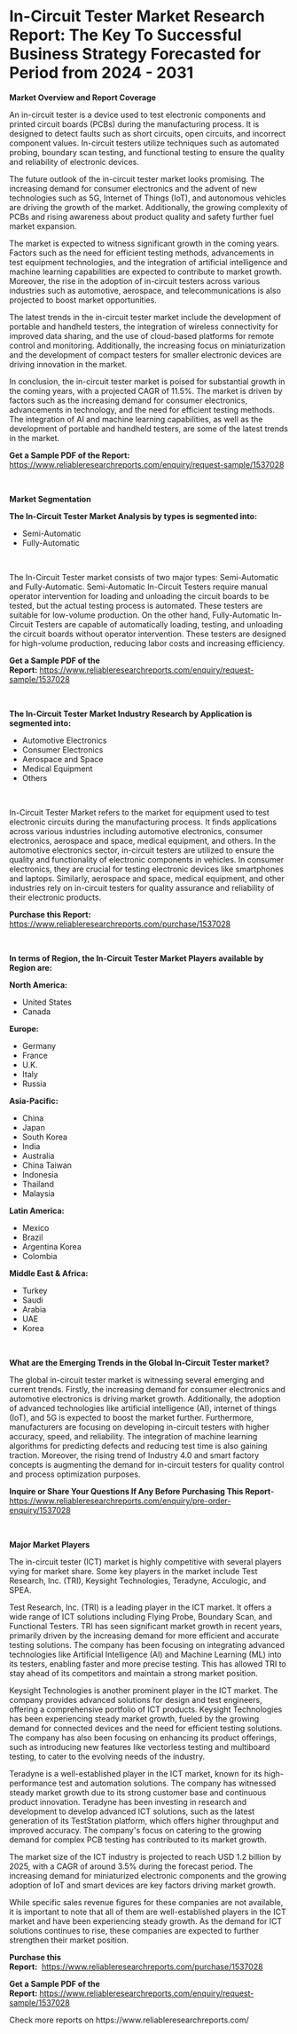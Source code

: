 <p><h1>In-Circuit Tester Market Research Report: The Key To Successful Business Strategy Forecasted for Period from 2024 - 2031</h1></p><p><strong>Market Overview and Report Coverage</strong></p>
<p><p>An in-circuit tester is a device used to test electronic components and printed circuit boards (PCBs) during the manufacturing process. It is designed to detect faults such as short circuits, open circuits, and incorrect component values. In-circuit testers utilize techniques such as automated probing, boundary scan testing, and functional testing to ensure the quality and reliability of electronic devices.</p><p>The future outlook of the in-circuit tester market looks promising. The increasing demand for consumer electronics and the advent of new technologies such as 5G, Internet of Things (IoT), and autonomous vehicles are driving the growth of the market. Additionally, the growing complexity of PCBs and rising awareness about product quality and safety further fuel market expansion.</p><p>The market is expected to witness significant growth in the coming years. Factors such as the need for efficient testing methods, advancements in test equipment technologies, and the integration of artificial intelligence and machine learning capabilities are expected to contribute to market growth. Moreover, the rise in the adoption of in-circuit testers across various industries such as automotive, aerospace, and telecommunications is also projected to boost market opportunities.</p><p>The latest trends in the in-circuit tester market include the development of portable and handheld testers, the integration of wireless connectivity for improved data sharing, and the use of cloud-based platforms for remote control and monitoring. Additionally, the increasing focus on miniaturization and the development of compact testers for smaller electronic devices are driving innovation in the market.</p><p>In conclusion, the in-circuit tester market is poised for substantial growth in the coming years, with a projected CAGR of 11.5%. The market is driven by factors such as the increasing demand for consumer electronics, advancements in technology, and the need for efficient testing methods. The integration of AI and machine learning capabilities, as well as the development of portable and handheld testers, are some of the latest trends in the market.</p></p>
<p><strong>Get a Sample PDF of the Report:</strong> <a href="https://www.reliableresearchreports.com/enquiry/request-sample/1537028">https://www.reliableresearchreports.com/enquiry/request-sample/1537028</a></p>
<p>&nbsp;</p>
<p><strong>Market Segmentation</strong></p>
<p><strong>The In-Circuit Tester Market Analysis by types is segmented into:</strong></p>
<p><ul><li>Semi-Automatic</li><li>Fully-Automatic</li></ul></p>
<p>&nbsp;</p>
<p><p>The In-Circuit Tester market consists of two major types: Semi-Automatic and Fully-Automatic. Semi-Automatic In-Circuit Testers require manual operator intervention for loading and unloading the circuit boards to be tested, but the actual testing process is automated. These testers are suitable for low-volume production. On the other hand, Fully-Automatic In-Circuit Testers are capable of automatically loading, testing, and unloading the circuit boards without operator intervention. These testers are designed for high-volume production, reducing labor costs and increasing efficiency.</p></p>
<p><strong>Get a Sample PDF of the Report:</strong>&nbsp;<a href="https://www.reliableresearchreports.com/enquiry/request-sample/1537028">https://www.reliableresearchreports.com/enquiry/request-sample/1537028</a></p>
<p>&nbsp;</p>
<p><strong>The In-Circuit Tester Market Industry Research by Application is segmented into:</strong></p>
<p><ul><li>Automotive Electronics</li><li>Consumer Electronics</li><li>Aerospace and Space</li><li>Medical Equipment</li><li>Others</li></ul></p>
<p>&nbsp;</p>
<p><p>In-Circuit Tester Market refers to the market for equipment used to test electronic circuits during the manufacturing process. It finds applications across various industries including automotive electronics, consumer electronics, aerospace and space, medical equipment, and others. In the automotive electronics sector, in-circuit testers are utilized to ensure the quality and functionality of electronic components in vehicles. In consumer electronics, they are crucial for testing electronic devices like smartphones and laptops. Similarly, aerospace and space, medical equipment, and other industries rely on in-circuit testers for quality assurance and reliability of their electronic products.</p></p>
<p><strong>Purchase this Report:</strong>&nbsp; <a href="https://www.reliableresearchreports.com/purchase/1537028">https://www.reliableresearchreports.com/purchase/1537028</a></p>
<p>&nbsp;</p>
<p><strong>In terms of Region, the In-Circuit Tester Market Players available by Region are:</strong></p>
<p>
    <p> <strong> North America: </strong>
        <ul>
            <li>United States</li>
            <li>Canada</li>
        </ul>
        </p> 
    <p> <strong> Europe: </strong>
        <ul>
            <li>Germany</li>
            <li>France</li>
            <li>U.K.</li>
            <li>Italy</li>
            <li>Russia</li>
        </ul>
        </p> 
    <p> <strong> Asia-Pacific: </strong>
        <ul>
            <li>China</li>
            <li>Japan</li>
            <li>South Korea</li>
            <li>India</li>
            <li>Australia</li>
            <li>China Taiwan</li>
            <li>Indonesia</li>
            <li>Thailand</li>
            <li>Malaysia</li>
        </ul>
        </p> 
    <p> <strong> Latin America: </strong>
        <ul>
            <li>Mexico</li>
            <li>Brazil</li>
            <li>Argentina Korea</li>
            <li>Colombia</li>
        </ul>
        </p> 
    <p> <strong> Middle East & Africa: </strong>
        <ul>
            <li>Turkey</li>
            <li>Saudi</li>
            <li>Arabia</li>
            <li>UAE</li>
            <li>Korea</li>
        </ul>
    </p>
    </p>
<p>&nbsp;</p>
<p><strong>What are the Emerging Trends in the Global In-Circuit Tester market?</strong></p>
<p><p>The global in-circuit tester market is witnessing several emerging and current trends. Firstly, the increasing demand for consumer electronics and automotive electronics is driving market growth. Additionally, the adoption of advanced technologies like artificial intelligence (AI), internet of things (IoT), and 5G is expected to boost the market further. Furthermore, manufacturers are focusing on developing in-circuit testers with higher accuracy, speed, and reliability. The integration of machine learning algorithms for predicting defects and reducing test time is also gaining traction. Moreover, the rising trend of Industry 4.0 and smart factory concepts is augmenting the demand for in-circuit testers for quality control and process optimization purposes.</p></p>
<p><strong>Inquire or Share Your Questions If Any Before Purchasing This Report</strong>- <a href="https://www.reliableresearchreports.com/enquiry/pre-order-enquiry/1537028">https://www.reliableresearchreports.com/enquiry/pre-order-enquiry/1537028</a></p>
<p>&nbsp;</p>
<p><strong>Major Market Players</strong></p>
<p><p>The in-circuit tester (ICT) market is highly competitive with several players vying for market share. Some key players in the market include Test Research, Inc. (TRI), Keysight Technologies, Teradyne, Acculogic, and SPEA.</p><p>Test Research, Inc. (TRI) is a leading player in the ICT market. It offers a wide range of ICT solutions including Flying Probe, Boundary Scan, and Functional Testers. TRI has seen significant market growth in recent years, primarily driven by the increasing demand for more efficient and accurate testing solutions. The company has been focusing on integrating advanced technologies like Artificial Intelligence (AI) and Machine Learning (ML) into its testers, enabling faster and more precise testing. This has allowed TRI to stay ahead of its competitors and maintain a strong market position.</p><p>Keysight Technologies is another prominent player in the ICT market. The company provides advanced solutions for design and test engineers, offering a comprehensive portfolio of ICT products. Keysight Technologies has been experiencing steady market growth, fueled by the growing demand for connected devices and the need for efficient testing solutions. The company has also been focusing on enhancing its product offerings, such as introducing new features like vectorless testing and multiboard testing, to cater to the evolving needs of the industry.</p><p>Teradyne is a well-established player in the ICT market, known for its high-performance test and automation solutions. The company has witnessed steady market growth due to its strong customer base and continuous product innovation. Teradyne has been investing in research and development to develop advanced ICT solutions, such as the latest generation of its TestStation platform, which offers higher throughput and improved accuracy. The company's focus on catering to the growing demand for complex PCB testing has contributed to its market growth.</p><p>The market size of the ICT industry is projected to reach USD 1.2 billion by 2025, with a CAGR of around 3.5% during the forecast period. The increasing demand for miniaturized electronic components and the growing adoption of IoT and smart devices are key factors driving market growth.</p><p>While specific sales revenue figures for these companies are not available, it is important to note that all of them are well-established players in the ICT market and have been experiencing steady growth. As the demand for ICT solutions continues to rise, these companies are expected to further strengthen their market position.</p></p>
<p><strong>Purchase this Report:</strong>&nbsp;&nbsp;<a href="https://www.reliableresearchreports.com/purchase/1537028">https://www.reliableresearchreports.com/purchase/1537028</a></p>
<p></p>
<p><strong>Get a Sample PDF of the Report:</strong>&nbsp;<a href="https://www.reliableresearchreports.com/enquiry/request-sample/1537028">https://www.reliableresearchreports.com/enquiry/request-sample/1537028</a></p>
<p>Check more reports on https://www.reliableresearchreports.com/</p>